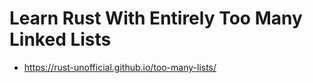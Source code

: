 Learn Rust With Entirely Too Many Linked Lists
==============================================

* https://rust-unofficial.github.io/too-many-lists/

